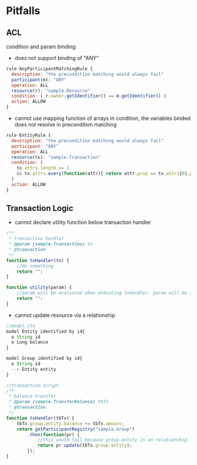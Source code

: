 # Pitfalls

## ACL

condition and param binding:

- does not support binding of "ANY"

```javascript
rule AnyParticipantMatchingRule {
  description: "the precondition matching would always fail"
  participant(m): "ANY"
  operation: ALL
  resource(r): "sample.Resource"
  condition: ( r.owner.getIdentifier() == m.getIdentifier() )
  action: ALLOW
}
```

- cannot use mapping function of arrays in condition, the variables binded does not resolve in precondition matching

```javascript
rule EntityRule {
  description: "the precondition matching would always fail"
  participant: "ANY"
  operation: ALL
  resource(tx): "sample.Transaction"
  condition: (
    tx.attrs.length >= 1
    && tx.attrs.every(function(attr){ return attr.prop == tx.attrs[0].prop;})
  )
  action: ALLOW
}
```

## Transaction Logic

- cannot declare utility function below transaction handler

```javascript
/**
 * transaction handler
 * @param {sample.Transaction} tx 
 * @transaction
 */
function txHandler(tx) {
    //do something
    return "";
}

function utility(param) {
    //param will be evaluated when executing txHandler, param will be a resolved transaction
    return "";
}
```

- cannot update resource via a relationship

```javascript
//model.cto
model Entity identified by id{
  o String id
  o Long balance
}

model Group identified by id{
  o String id
  --> Entity entity
}

//transaction.script
/**
 * balance transfer
 * @param {sample.TransferBalance} tbTx 
 * @transaction
 */
function txHandler(tbTx) {
    tbTx.group.entity.balance += tbTx.amount;
    return getParticipantRegistry("sample.Group")
        .then(function(pr) {
            //this would fail because group.entity is an relationship
            return pr.update(tbTx.group.entity);
        });
}
```